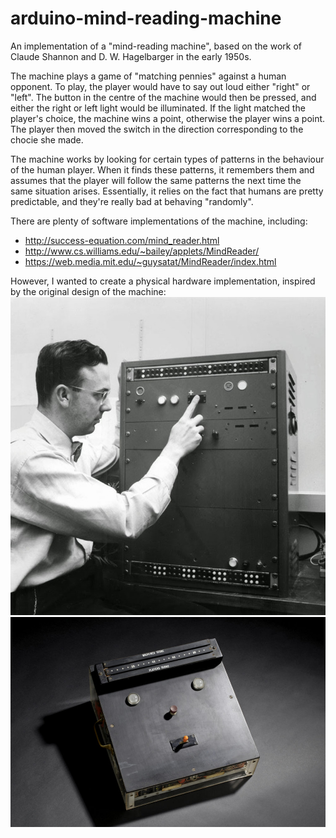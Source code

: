 # arduino-mind-reading-machine
An implementation of a "mind-reading machine", based on the work of Claude Shannon and D. W. Hagelbarger in the early 1950s.

The machine plays a game of "matching pennies" against a human opponent. To play, the player would have to say out loud either "right" or "left". The button in the centre of the machine would then be pressed, and either the right or left light would be illuminated. If the light matched the player's choice, the machine wins a point, otherwise the player wins a point. The player then moved the switch in the direction corresponding to the chocie she made.

The machine works by looking for certain types of patterns in the behaviour of the human player. When it finds these patterns, it remembers them and assumes that the player will follow the same patterns the next time the same situation arises. Essentially, it relies on the fact that humans are pretty predictable, and they're really bad at behaving "randomly".

There are plenty of software implementations of the machine, including:
 - http://success-equation.com/mind_reader.html
 - http://www.cs.williams.edu/~bailey/applets/MindReader/
 - https://web.media.mit.edu/~guysatat/MindReader/index.html

However, I wanted to create a physical hardware implementation, inspired by the original design of the machine:
![David Hagelbarger's "Outguessing Machine"](images/hagelbarger-outguessing-machine.jpeg)
![Claude Shannon's "Mind-Reading Machine"](images/claude-shannon_mind-reading-machine.jpg)

